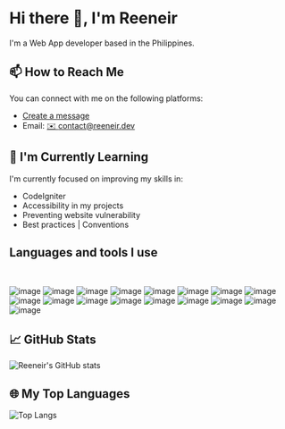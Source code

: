 # Hi there 👋, I'm Reeneir

I'm a Web App developer based in the Philippines.

## 📫 How to Reach Me

You can connect with me on the following platforms:

- [Create a message](https://message.reeneir.dev/new)
- Email: <a href="mailto:contact@reeneir.dev">✉️ contact@reeneir.dev	</a>

## 🌱 I'm Currently Learning

I'm currently focused on improving my skills in:

- CodeIgniter
- Accessibility in my projects
- Preventing website vulnerability
- Best practices | Conventions


## Languages and tools I use 
</br>

<!-- React / Remix / Nextjs / JS/ HTML / CSS / SCSS / TailwindCSS / Prettier / GRAPHQL / RESTAPI / MYSQL / NoSQL / NodeJS / PHP -->
<!-- Credits to alexandreanlim et. al for the badges https://github.com/alexandresanlim/Badges4-README.md-Profile, thank you! from Reeneir. -->
![image](https://img.shields.io/badge/HTML5-E34F26?style=for-the-badge&logo=html5&logoColor=white)
![image](https://img.shields.io/badge/CSS3-1572B6?style=for-the-badge&logo=css3&logoColor=white)
![image](https://img.shields.io/badge/JavaScript-323330?style=for-the-badge&logo=javascript&logoColor=F7DF1E)
![image](https://img.shields.io/badge/TypeScript-007ACC?style=for-the-badge&logo=typescript&logoColor=white)
![image](https://img.shields.io/badge/React-20232A?style=for-the-badge&logo=react&logoColor=61DAFB)
![image](https://img.shields.io/badge/next.js-000000?style=for-the-badge&logo=nextdotjs&logoColor=white)
![image](https://img.shields.io/badge/PHP-777BB4?style=for-the-badge&logo=php&logoColor=white)
![image](https://img.shields.io/badge/Node.js-339933?style=for-the-badge&logo=nodedotjs&logoColor=white)
![image](https://img.shields.io/badge/eslint-3A33D1?style=for-the-badge&logo=eslint&logoColor=white)
![image](https://img.shields.io/badge/prettier-1A2C34?style=for-the-badge&logo=prettier&logoColor=F7BA3E)
![image](https://img.shields.io/badge/Tailwind_CSS-38B2AC?style=for-the-badge&logo=tailwind-css&logoColor=white)
![image](https://img.shields.io/badge/npm-CB3837?style=for-the-badge&logo=npm&logoColor=white)
![image](https://img.shields.io/badge/GraphQl-E10098?style=for-the-badge&logo=graphql&logoColor=white)
![image](https://img.shields.io/badge/MySQL-005C84?style=for-the-badge&logo=mysql&logoColor=white)
![image](https://img.shields.io/badge/Figma-F24E1E?style=for-the-badge&logo=figma&logoColor=white)
![image](https://img.shields.io/badge/JWT-000000?style=for-the-badge&logo=JSON%20web%20tokens&logoColor=white)
![image](https://img.shields.io/badge/json-5E5C5C?style=for-the-badge&logo=json&logoColor=white)
<!-- ![image]() -->

<!-- Credits to Anuraghazra for github-readme-stats https://github.com/anuraghazra/github-readme-stats, thank you! from Reeneir. -->

## 📈 GitHub Stats
![Reeneir's GitHub stats](https://github-readme-stats-1zw9143vc-reeom.vercel.app/api?username=reeom&show_icons=true&include_all_commits=true)

## 🌐 My Top Languages
![Top Langs](https://github-readme-stats-1zw9143vc-reeom.vercel.app/api/top-langs/?username=reeom&langs_count=7)
